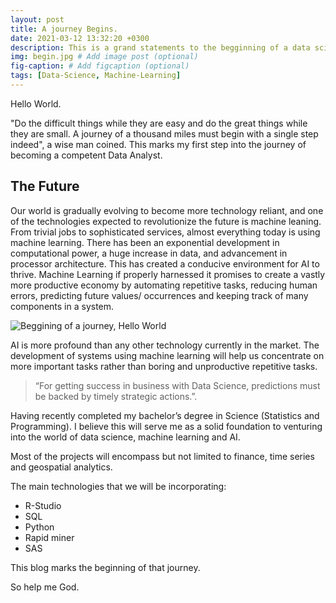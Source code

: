 ```yaml
---
layout: post
title: A journey Begins.
date: 2021-03-12 13:32:20 +0300
description: This is a grand statements to the begginning of a data science, machine learning and Artificial Intelligence journey. # Add post description (optional)
img: begin.jpg # Add image post (optional)
fig-caption: # Add figcaption (optional)
tags: [Data-Science, Machine-Learning]
---
```

Hello World.


"Do the difficult things while they are easy and do the great things while they are small. A journey of a thousand miles must begin with a single step indeed", a wise man coined. This marks my first step into the journey of becoming a competent Data Analyst.

## The Future
Our world is gradually evolving to become more technology reliant, and one of the technologies expected to revolutionize the future is machine leaning.
From trivial jobs to sophisticated services, almost everything today is using machine learning.
There has been an exponential development in computational power, a huge increase in data, and advancement in processor architecture. This has created a conducive environment for AI to thrive.
Machine Learning if properly harnessed it promises to create a vastly more productive economy by 
automating repetitive tasks, reducing human errors, predicting future values/ occurrences and keeping track of many components in a system.


![Beggining of a journey, Hello World]({{site.baseurl}}/assets/img/b2.jpg)

AI is more profound than any other technology currently in the market.
The development of systems using machine learning will help us concentrate on more important tasks
rather than boring and unproductive repetitive tasks.


>“For getting success in business with Data Science, predictions must be backed by timely strategic actions.”.

Having recently completed my bachelor’s degree in Science (Statistics and Programming). I believe this will serve me as a solid foundation to venturing into the world of data science, machine learning and AI.


Most of the projects will encompass but not limited to finance, time series and geospatial analytics.

The main technologies that we will be incorporating:
* R-Studio
* SQL
* Python
* Rapid miner
* SAS

This blog marks the beginning of that journey.

So help me God.

